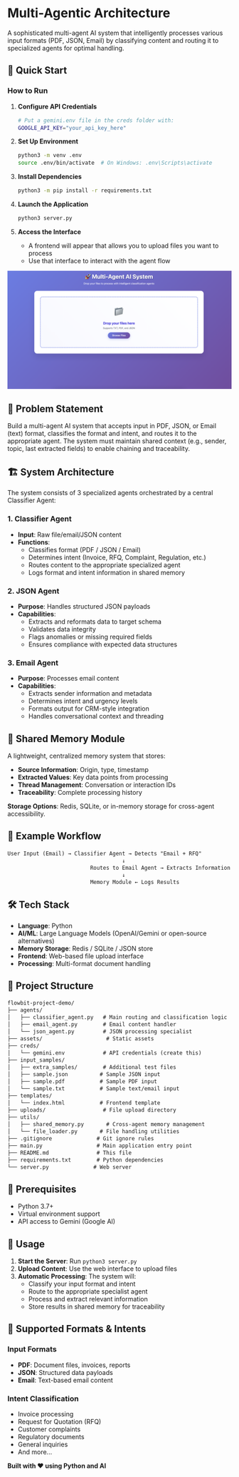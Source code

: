 # Multi-Agentic Architecture

A sophisticated multi-agent AI system that intelligently processes various input formats (PDF, JSON, Email) by classifying content and routing it to specialized agents for optimal handling.

## 🚀 Quick Start

### How to Run

1. **Configure API Credentials**
   ```bash
   # Put a gemini.env file in the creds folder with:
   GOOGLE_API_KEY="your_api_key_here"
   ```

2. **Set Up Environment**
   ```bash
   python3 -m venv .env
   source .env/bin/activate  # On Windows: .env\Scripts\activate
   ```

3. **Install Dependencies**
   ```bash
   python3 -m pip install -r requirements.txt
   ```

4. **Launch the Application**
   ```bash
   python3 server.py
   ```

5. **Access the Interface**
   - A frontend will appear that allows you to upload files you want to process
   - Use that interface to interact with the agent flow

![Frontend Interface](assets/frontview.png)

## 🎯 Problem Statement

Build a multi-agent AI system that accepts input in PDF, JSON, or Email (text) format, classifies the format and intent, and routes it to the appropriate agent. The system must maintain shared context (e.g., sender, topic, last extracted fields) to enable chaining and traceability.

## 🏗️ System Architecture

The system consists of 3 specialized agents orchestrated by a central Classifier Agent:

### 1. Classifier Agent
- **Input**: Raw file/email/JSON content
- **Functions**:
  - Classifies format (PDF / JSON / Email)
  - Determines intent (Invoice, RFQ, Complaint, Regulation, etc.)
  - Routes content to the appropriate specialized agent
  - Logs format and intent information in shared memory

### 2. JSON Agent
- **Purpose**: Handles structured JSON payloads
- **Capabilities**:
  - Extracts and reformats data to target schema
  - Validates data integrity
  - Flags anomalies or missing required fields
  - Ensures compliance with expected data structures

### 3. Email Agent
- **Purpose**: Processes email content
- **Capabilities**:
  - Extracts sender information and metadata
  - Determines intent and urgency levels
  - Formats output for CRM-style integration
  - Handles conversational context and threading

## 💾 Shared Memory Module

A lightweight, centralized memory system that stores:
- **Source Information**: Origin, type, timestamp
- **Extracted Values**: Key data points from processing
- **Thread Management**: Conversation or interaction IDs
- **Traceability**: Complete processing history

**Storage Options**: Redis, SQLite, or in-memory storage for cross-agent accessibility.

## 🔄 Example Workflow

```
User Input (Email) → Classifier Agent → Detects "Email + RFQ" 
                                    ↓
                          Routes to Email Agent → Extracts Information 
                                    ↓
                          Memory Module ← Logs Results
```

## 🛠️ Tech Stack

- **Language**: Python
- **AI/ML**: Large Language Models (OpenAI/Gemini or open-source alternatives)
- **Memory Storage**: Redis / SQLite / JSON store
- **Frontend**: Web-based file upload interface
- **Processing**: Multi-format document handling

## 📁 Project Structure

```
flowbit-project-demo/
├── agents/
│   ├── classifier_agent.py   # Main routing and classification logic
│   ├── email_agent.py        # Email content handler
│   └── json_agent.py         # JSON processing specialist
├── assets/                    # Static assets
├── creds/
│   └── gemini.env            # API credentials (create this)
├── input_samples/
│   ├── extra_samples/        # Additional test files
│   ├── sample.json          # Sample JSON input
│   ├── sample.pdf           # Sample PDF input
│   └── sample.txt           # Sample text/email input
├── templates/
│   └── index.html           # Frontend template
├── uploads/                  # File upload directory
├── utils/
│   ├── shared_memory.py       # Cross-agent memory management
│   └── file_loader.py       # File handling utilities
├── .gitignore              # Git ignore rules
├── main.py                 # Main application entry point
├── README.md               # This file
├── requirements.txt        # Python dependencies
└── server.py              # Web server
```

## 🚀 Prerequisites

- Python 3.7+
- Virtual environment support
- API access to Gemini (Google AI)

## 🔧 Usage

1. **Start the Server**: Run `python3 server.py`
2. **Upload Content**: Use the web interface to upload files
3. **Automatic Processing**: The system will:
   - Classify your input format and intent
   - Route to the appropriate specialist agent
   - Process and extract relevant information
   - Store results in shared memory for traceability

## 🎯 Supported Formats & Intents

### Input Formats
- **PDF**: Document files, invoices, reports
- **JSON**: Structured data payloads
- **Email**: Text-based email content

### Intent Classification
- Invoice processing
- Request for Quotation (RFQ)
- Customer complaints
- Regulatory documents
- General inquiries
- And more...

**Built with ❤️ using Python and AI**